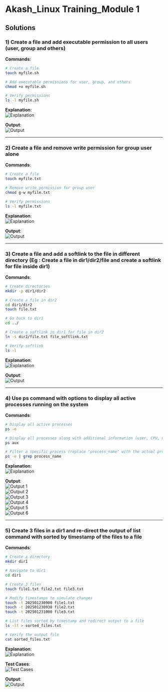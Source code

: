 # Akash_Linux Training_Module 1

## Solutions

### 1) Create a file and add executable permission to all users (user, group and others)
**Commands**:
```bash
# Create a file
touch myfile.sh

# Add executable permissions for user, group, and others
chmod +x myfile.sh

# Verify permissions
ls -l myfile.sh
```

**Explanation**:  
![Explanation](screenshots/expl1.jpg)  

**Output**:  
![Output](screenshots/s1.jpg)  

---

### 2) Create a file and remove write permission for group user alone
**Commands**:
```bash
# Create a file
touch myfile.txt

# Remove write permission for group user
chmod g-w myfile.txt

# Verify permissions
ls -l myfile.txt
```

**Explanation**:  
![Explanation](screenshots/expl2.jpg)  

**Output**:  
![Output](screenshots/s2.jpg)  

---

### 3) Create a file and add a softlink to the file in different directory (Eg : Create a file in dir1/dir2/file and create a softlink for file inside dir1)
**Commands**:
```bash
# Create directories
mkdir -p dir1/dir2

# Create a file in dir2
cd dir1/dir2
touch file.txt

# Go back to dir1
cd ../

# Create a softlink in dir1 for file in dir2
ln -s dir2/file.txt file_softlink.txt

# Verify softlink
ls -l
```

**Explanation**:  
![Explanation](screenshots/expl3.jpg)  

**Output**:  
![Output](screenshots/s3.jpg)  

---

### 4) Use ps command with options to display all active processes running on the system
**Commands**:
```bash
# Display all active processes
ps -e

# Display all processes along with additional information (user, CPU, memory usage)
ps aux

# Filter a specific process (replace "process_name" with the actual process name)
ps -e | grep process_name
```

**Explanation**:  
![Explanation](screenshots/expl4.jpg)  

**Output**:  
![Output 1](screenshots/s41.jpg)  
![Output 2](screenshots/s42.jpg)  
![Output 3](screenshots/s43.jpg)  
![Output 4](screenshots/s44.jpg)  
![Output 5](screenshots/s45.jpg)  
![Output 6](screenshots/s46.jpg)  

---

### 5) Create 3 files in a dir1 and re-direct the output of list command with sorted by timestamp of the files to a file
**Commands**:
```bash
# Create a directory
mkdir dir1

# Navigate to dir1
cd dir1

# Create 3 files
touch file1.txt file2.txt file3.txt

# Modify timestamps to simulate changes
touch -t 202501230900 file1.txt
touch -t 202501230930 file2.txt
touch -t 202501231000 file3.txt

# List files sorted by timestamp and redirect output to a file
ls -lt > sorted_files.txt

# Verify the output file
cat sorted_files.txt
```

**Explanation**:  
![Explanation](screenshots/expl5.jpg)  

**Test Cases**:  
![Test Cases](screenshots/expl5.1.jpg)  

**Output**:  
![Output](screenshots/s5.jpg)
